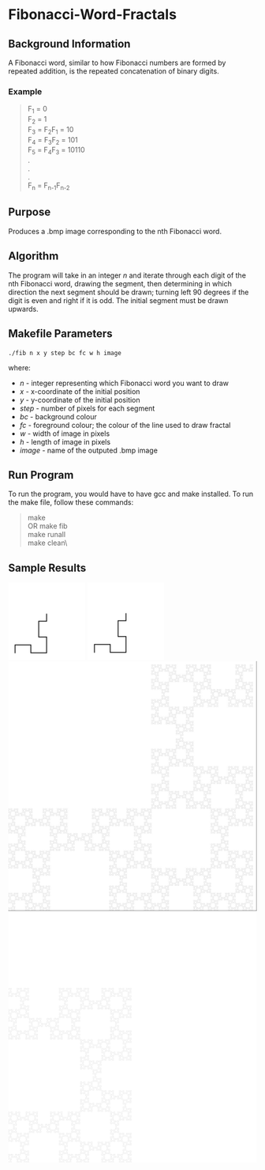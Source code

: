 # Fibonacci-Word-Fractals

## Background Information

A Fibonacci word, similar to how Fibonacci numbers are formed by repeated addition, is the repeated concatenation of binary digits.

### Example

>F<sub>1</sub> = 0\
>F<sub>2</sub> = 1\
>F<sub>3</sub> = F<sub>2</sub>F<sub>1</sub> = 10\
>F<sub>4</sub> = F<sub>3</sub>F<sub>2</sub> = 101\
>F<sub>5</sub> = F<sub>4</sub>F<sub>3</sub> = 10110\
>.\
>.\
>.\
>F<sub>n</sub> = F<sub>n-1</sub>F<sub>n-2</sub>

## Purpose

Produces a .bmp image corresponding to the nth Fibonacci word.

## Algorithm

The program will take in an integer _n_ and iterate through each digit of the nth Fibonacci word, drawing the segment, then determining in which direction the next segment should be drawn; turning left 90 degrees if the digit is even and right if it is odd. The initial segment must be drawn upwards.

## Makefile Parameters

~~~
./fib n x y step bc fc w h image
~~~

where:

* _n_ - integer representing which Fibonacci word you want to draw
* _x_ - x-coordinate of the initial position
* _y_ - y-coordinate of the initial position
* _step_ - number of pixels for each segment
* _bc_ - background colour
* _fc_ - foreground colour; the colour of the line used to draw fractal
* _w_ - width of image in pixels
* _h_ - length of image in pixels
* _image_ - name of the outputed .bmp image

## Run Program 

To run the program, you would have to have gcc and make installed. 
To run the make file, follow these commands:
>make\
OR
>make fib\
>make runall\
>make clean\

## Sample Results
![n=7](./images/fib7.png)
![n=9](./images/fib9.png)
![n=25](./images/fib25.png)
![n=26](./images/fib26.png)